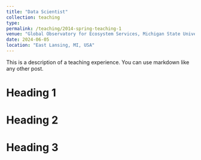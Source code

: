 ```yaml
---
title: "Data Scientist"
collection: teaching
type:
permalink: /teaching/2014-spring-teaching-1
venue: "Global Observatory for Ecosystem Services, Michigan State University"
date: 2024-06-05
location: "East Lansing, MI, USA"
---
```


This is a description of a teaching experience. You can use markdown like any other post.

Heading 1
======

Heading 2
======

Heading 3
======
